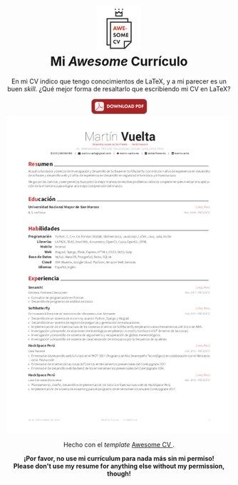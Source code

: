 <h1
    align="center">
    <img 
        alt="AwesomeCV" 
        src="./icon.png" 
        width="100px" 
        height="100px"/>
    <br/>
    Mi <em>Awesome</em> Currículo
</h1>

<p 
    align="center">
    En mi CV indico que tengo conocimientos de LaTeX, y a mi parecer es un buen <em>skill</em>. ¿Qué mejor forma de resaltarlo que escribiendo mi CV en LaTeX?
</p>

<div
    align="center">
    <a 
        href="https://raw.githubusercontent.com/zodiacfireworks/resume/master/build/resume.pdf"
        target="_blank">
        <img 
            alt="AwesomeCV" 
            src="./download.png"/>
    </a>
</div>

<div 
    align="center">
    <img 
        alt="AwesomeCV" 
        src="./sample.png"/>
</div>

<p 
    align="center">
    Hecho con el <em>template</em>
    <a 
        href="https://github.com/posquit0/Awesome-CV"
        target="_blank">
        Awesome CV
    </a>.
</p>

<div
    align="center">
    <strong>
        ¡Por favor, no use mi currículum para nada más sin mi permiso!
    </strong>
</div>

<div
    align="center">
    <strong>
        Please don't use my resume for anything else without my permission, though!
    </strong>
</div>
